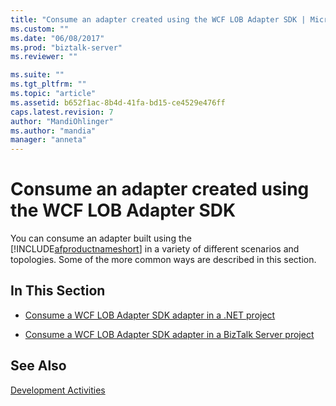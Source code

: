 ```yaml
---
title: "Consume an adapter created using the WCF LOB Adapter SDK | Microsoft Docs"
ms.custom: ""
ms.date: "06/08/2017"
ms.prod: "biztalk-server"
ms.reviewer: ""

ms.suite: ""
ms.tgt_pltfrm: ""
ms.topic: "article"
ms.assetid: b652f1ac-8b4d-41fa-bd15-ce4529e476ff
caps.latest.revision: 7
author: "MandiOhlinger"
ms.author: "mandia"
manager: "anneta"
---
```

# Consume an adapter created using the WCF LOB Adapter SDK
You can consume an adapter built using the [!INCLUDE[afproductnameshort](../../includes/afproductnameshort-md.md)] in a variety of different scenarios and topologies. Some of the more common ways are described in this section.  
  
## In This Section  
  
-   [Consume a WCF LOB Adapter SDK adapter in a .NET project](../../adapters-and-accelerators/wcf-lob-adapter-sdk/consume-a-wcf-lob-adapter-sdk-adapter-in-a-net-project.md)  
  
-   [Consume a WCF LOB Adapter SDK adapter in a BizTalk Server project](../../adapters-and-accelerators/wcf-lob-adapter-sdk/consume-a-wcf-lob-adapter-sdk-adapter-in-a-biztalk-server-project.md) 
  
## See Also  
 [Development Activities](../../esb-toolkit/development-activities.md)